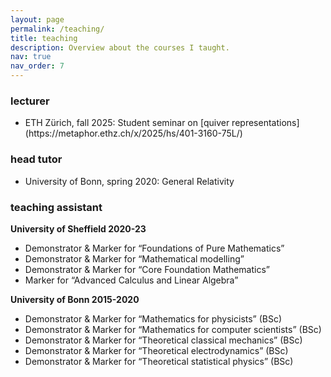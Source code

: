```yaml
---
layout: page
permalink: /teaching/
title: teaching
description: Overview about the courses I taught.
nav: true
nav_order: 7
---
```



<h3>lecturer</h3>
<ul>
  <li>ETH Zürich, fall 2025: Student seminar on [quiver representations](https://metaphor.ethz.ch/x/2025/hs/401-3160-75L/)</li>
</ul>

<h3>head tutor</h3>
<ul>
  <li>University of Bonn, spring 2020: General Relativity</li>
</ul>

<h3>teaching assistant</h3>
<b>University of Sheffield 2020-23</b>
<ul>
  <li>Demonstrator & Marker for “Foundations of Pure Mathematics”</li>
  <li>Demonstrator & Marker for “Mathematical modelling”</li>
  <li>Demonstrator & Marker for “Core Foundation Mathematics”</li>
  <li>Marker for “Advanced Calculus and Linear Algebra”</li>
</ul>

<b>University of Bonn 2015-2020</b>
<ul>
  <li>Demonstrator & Marker for “Mathematics for physicists” (BSc)</li>
  <li>Demonstrator & Marker for  “Mathematics for computer scientists” (BSc)</li>
  <li>Demonstrator & Marker for “Theoretical classical mechanics” (BSc)</li>
  <li>Demonstrator & Marker for “Theoretical electrodynamics” (BSc)</li>
  <li>Demonstrator & Marker for “Theoretical statistical physics” (BSc)</li>
</ul>
